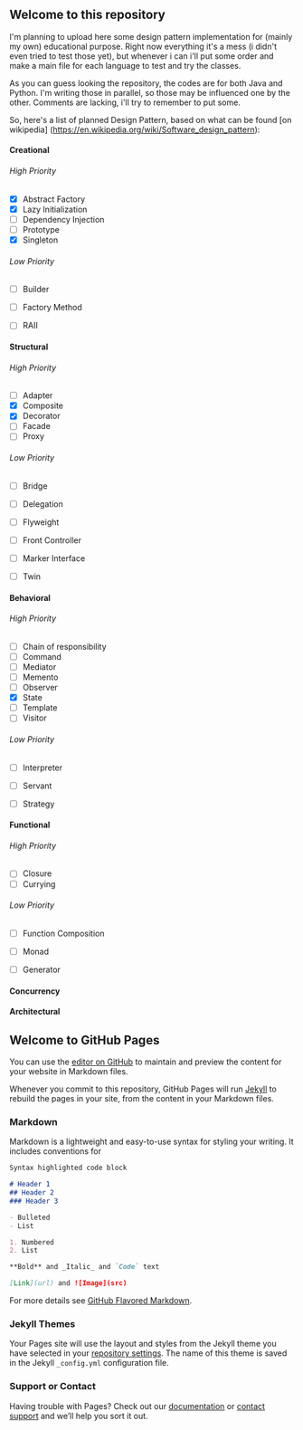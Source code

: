 ## Welcome to this repository
I'm planning to upload here some design pattern implementation for (mainly my own) educational purpose.
Right now everything it's a mess (i didn't even tried to test those yet), but whenever i can i'll put some order and make a main file for each language to test and try the classes.

As you can guess looking the repository, the codes are for both Java and Python. I'm writing those in parallel, so those may be influenced one by the other.
Comments are lacking, i'll try to remember to put some.

So, here's a list of planned Design Pattern, based on what can be found [on wikipedia] (https://en.wikipedia.org/wiki/Software_design_pattern):

#### Creational
###### High Priority
- [x] Abstract Factory
- [x] Lazy Initialization
- [ ] Dependency Injection
- [ ] Prototype
- [x] Singleton
###### Low Priority
- [ ] Builder
- [ ] Factory Method
- [ ] RAII


#### Structural
###### High Priority
- [ ] Adapter
- [x] Composite
- [x] Decorator
- [ ] Facade
- [ ] Proxy
###### Low Priority
- [ ] Bridge
- [ ] Delegation
- [ ] Flyweight
- [ ] Front Controller
- [ ] Marker Interface
- [ ] Twin


#### Behavioral
###### High Priority
- [ ] Chain of responsibility
- [ ] Command
- [ ] Mediator
- [ ] Memento
- [ ] Observer
- [x] State
- [ ] Template
- [ ] Visitor
###### Low Priority
- [ ] Interpreter
- [ ] Servant
- [ ] Strategy


#### Functional
###### High Priority
- [ ] Closure
- [ ] Currying
###### Low Priority
- [ ] Function Composition
- [ ] Monad
- [ ] Generator


#### Concurrency
#### Architectural

## Welcome to GitHub Pages

You can use the [editor on GitHub](https://github.com/Maffolandro/Desing-Pattern/edit/master/README.md) to maintain and preview the content for your website in Markdown files.

Whenever you commit to this repository, GitHub Pages will run [Jekyll](https://jekyllrb.com/) to rebuild the pages in your site, from the content in your Markdown files.

### Markdown

Markdown is a lightweight and easy-to-use syntax for styling your writing. It includes conventions for

```markdown
Syntax highlighted code block

# Header 1
## Header 2
### Header 3

- Bulleted
- List

1. Numbered
2. List

**Bold** and _Italic_ and `Code` text

[Link](url) and ![Image](src)
```

For more details see [GitHub Flavored Markdown](https://guides.github.com/features/mastering-markdown/).

### Jekyll Themes

Your Pages site will use the layout and styles from the Jekyll theme you have selected in your [repository settings](https://github.com/Maffolandro/Desing-Pattern/settings). The name of this theme is saved in the Jekyll `_config.yml` configuration file.

### Support or Contact

Having trouble with Pages? Check out our [documentation](https://help.github.com/categories/github-pages-basics/) or [contact support](https://github.com/contact) and we’ll help you sort it out.
